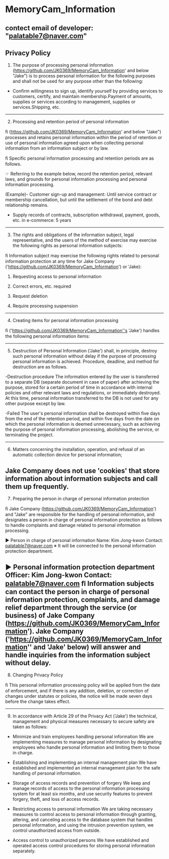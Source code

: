 # MemoryCam_Information
## contect email of developer: "palatable7@naver.com"
  
## Privacy Policy
1. The purpose of processing personal information (https://github.com/JK0369/MemoryCam_Information' and below "Jake") is to process personal information for the following purposes and shall not be used for any purpose other than the following:

- Confirm willingness to sign up, identify yourself by providing services to customers, certify, and maintain membership.Payment of amounts, supplies or services according to management, supplies or services.Shipping, etc.
---
2. Processing and retention period of personal information

ﬁ (https://github.com/JK0369/MemoryCam_Information' and below "Jake") processes and retains personal information within the period of retention or use of personal information agreed upon when collecting personal information from an information subject or by law.

ﬁ Specific personal information processing and retention periods are as follows.

☞ Referring to the example below, record the retention period, relevant laws, and grounds for personal information processing and personal information processing.

(Example)- Customer sign-up and management: Until service contract or membership cancellation, but until the settlement of the bond and debt relationship remains.

- Supply records of contracts, subscription withdrawal, payment, goods, etc. in e-commerce: 5 years
---
3. The rights and obligations of the information subject, legal representative, and the users of the method of exercise may exercise the following rights as personal information subjects:

ﬁ Information subject may exercise the following rights related to personal information protection at any time for Jake Company ('https://github.com/JK0369/MemoryCam_Information') or 'Jake):

1. Requesting access to personal information

2. Correct errors, etc. required

3. Request deletion

4. Require processing suspension


---
4. Creating items for personal information processing 

ﬁ ('https://github.com/JK0369/MemoryCam_Information''s 'Jake') handles the following personal information items:

---

5. Destruction of Personal Information ('Jake') shall, in principle, destroy such personal information without delay if the purpose of processing personal information is achieved. Procedure, deadline, and method for destruction are as follows.

-Destruction procedure
The information entered by the user is transferred to a separate DB (separate document in case of paper) after achieving the purpose, stored for a certain period of time in accordance with internal policies and other relevant laws and regulations, or immediately destroyed. At this time, personal information transferred to the DB is not used for any other purpose except by law.

-Failed
The user's personal information shall be destroyed within five days from the end of the retention period, and within five days from the date on which the personal information is deemed unnecessary, such as achieving the purpose of personal information processing, abolishing the service, or terminating the project.


---
6. Matters concerning the installation, operation, and refusal of an automatic collection device for personal information;

Jake Company does not use 'cookies' that store information about information subjects and call them up frequently.
---
7. Preparing the person in charge of personal information protection

ﬁ Jake Company (https://github.com/JK0369/MemoryCam_Information') and "Jake" are responsible for the handling of personal information, and designates a person in charge of personal information protection as follows to handle complaints and damage related to personal information processing.

▶ Person in charge of personal information
Name: Kim Jong-kwon
Contact: palatable7@naver.com
※ It will be connected to the personal information protection department.

▶ Personal information protection department
Officer: Kim Jong-kwon
Contact: palatable7@naver.com
ﬁ Information subjects can contact the person in charge of personal information protection, complaints, and damage relief department through the service (or business) of Jake Company (https://github.com/JK0369/MemoryCam_Information'). Jake Company ('https://github.com/JK0369/MemoryCam_Information'' and 'Jake' below) will answer and handle inquiries from the information subject without delay.
---
8. Changing Privacy Policy

ﬁ This personal information processing policy will be applied from the date of enforcement, and if there is any addition, deletion, or correction of changes under statutes or policies, the notice will be made seven days before the change takes effect.


---
9. In accordance with Article 29 of the Privacy Act ('Jake') the technical, management and physical measures necessary to secure safety are taken as follows:

* Minimize and train employees handling personal information
We are implementing measures to manage personal information by designating employees who handle personal information and limiting them to those in charge.

* Establishing and implementing an internal management plan
We have established and implemented an internal management plan for the safe handling of personal information.

* Storage of access records and prevention of forgery
We keep and manage records of access to the personal information processing system for at least six months, and use security features to prevent forgery, theft, and loss of access records.

* Restricting access to personal information
We are taking necessary measures to control access to personal information through granting, altering, and canceling access to the database system that handles personal information, and using the intrusion prevention system, we control unauthorized access from outside.

* Access control to unauthorized persons
We have established and operated access control procedures for storing personal information separately.
